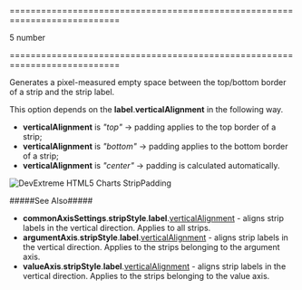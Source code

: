 <!--**
/*-------------------------------------------
    Auto-generated file. Do not modify.
-------------------------------------------

**-->
===========================================================================
<!--default-->5<!--/default-->
<!--type-->number<!--/type-->
===========================================================================

<!--shortDescription-->
Generates a pixel-measured empty space between the top/bottom border of a strip and the strip label.
<!--/shortDescription-->

<!--fullDescription-->
This option depends on the **label**.**verticalAlignment** in the following way.

- **verticalAlignment** is *"top"* &rarr; padding applies to the top border of a strip;       
- **verticalAlignment** is *"bottom"* &rarr; padding applies to the bottom border of a strip;      
- **verticalAlignment** is *"center"* &rarr; padding is calculated automatically.

![DevExtreme HTML5 Charts StripPadding](/Content/images/doc/17_2/ChartJS/StripPaddingTopBottom.png)

#####See Also#####
- **commonAxisSettings**.**stripStyle**.**label**.[verticalAlignment](/Documentation/ApiReference/Data_Visualization_Widgets/dxChart/Configuration/commonAxisSettings/stripStyle/label/#verticalAlignment) - aligns strip labels in the vertical direction. Applies to all strips.
- **argumentAxis**.**stripStyle**.**label**.[verticalAlignment](/Documentation/ApiReference/Data_Visualization_Widgets/dxChart/Configuration/argumentAxis/stripStyle/label/#verticalAlignment) - aligns strip labels in the vertical direction. Applies to the strips belonging to the argument axis.
- **valueAxis**.**stripStyle**.**label**.[verticalAlignment](/Documentation/ApiReference/Data_Visualization_Widgets/dxChart/Configuration/valueAxis/stripStyle/label/#verticalAlignment) - aligns strip labels in the vertical direction. Applies to the strips belonging to the value axis.
<!--/fullDescription-->